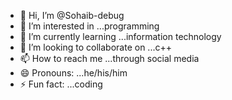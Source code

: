- 👋 Hi, I’m @Sohaib-debug
- 👀 I’m interested in ...programming 
- 🌱 I’m currently learning ...information technology 
- 💞️ I’m looking to collaborate on ...c++
- 📫 How to reach me ...through social media 
- 😄 Pronouns: ...he/his/him
- ⚡ Fun fact: ...coding

<!---
Sohaib-debug/Sohaib-debug is a ✨ special ✨ repository because its `README.md` (this file) appears on your GitHub profile.
You can click the Preview link to take a look at your changes.
--->
